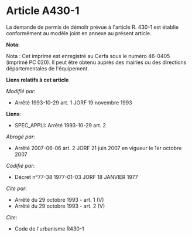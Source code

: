 # Article A430-1

La demande de permis de démolir prévue à l'article R. 430-1 est établie conformément au modèle joint en annexe au présent
article.

**Nota:**

Nota : Cet imprimé est enregistré au Cerfa sous le numéro 46-0405 (imprimé PC 020). Il peut être obtenu auprès des mairies ou
des directions départementales de l'équipement.

**Liens relatifs à cet article**

_Modifié par_:

  - Arrêté 1993-10-29 art. 1 JORF 19 novembre 1993

**Liens**:

  - SPEC_APPLI: Arrêté 1993-10-29 art. 2

_Abrogé par_:

  - Arrêté 2007-06-06 art. 2 JORF 21 juin 2007 en vigueur le 1er octobre 2007

_Codifié par_:

  - Décret n°77-38 1977-01-03 JORF 18 JANVIER 1977

_Cité par_:

  - Arrêté du 29 octobre 1993 - art. 1 (V)
  - Arrêté du 29 octobre 1993 - art. 2 (V)

_Cite_:

  - Code de l'urbanisme R430-1
